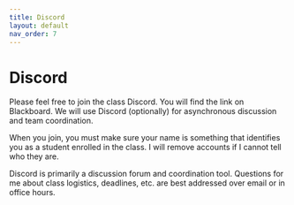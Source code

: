 ```yaml
---
title: Discord
layout: default
nav_order: 7
---
```


# Discord

Please feel free to join the class Discord. You will find the link on Blackboard. We will use Discord (optionally) for asynchronous discussion and team coordination.

When you join, you must make sure your name is something that identifies you as a student enrolled in the class. I will remove accounts if I cannot tell who they are.

Discord is primarily a discussion forum and coordination tool. Questions for me about class logistics, deadlines, etc. are best addressed over email or in office hours.
